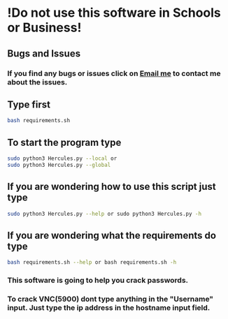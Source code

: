 # !Do not use this software in Schools or Business!

## Bugs and Issues
### If you find any bugs or issues click on [Email me](mailto:wsegalework@gmail.com) to contact me about the issues.

## Type first
```bash
bash requirements.sh
```

## To start the program type 
```bash 
sudo python3 Hercules.py --local or 
sudo python3 Hercules.py --global
```

## If you are wondering how to use this script just type

```bash
sudo python3 Hercules.py --help or sudo python3 Hercules.py -h
```

## If you are wondering what the requirements do type

```bash
bash requirements.sh --help or bash requirements.sh -h
```

### This software is going to help you crack passwords.
### To crack VNC(5900) dont type anything in the "Username" input. Just type the ip address in the hostname input field.